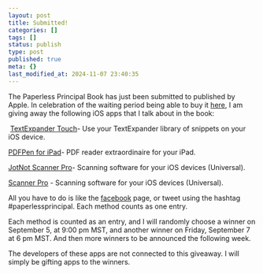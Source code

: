 ```yaml
---
layout: post
title: Submitted!
categories: []
tags: []
status: publish
type: post
published: true
meta: {}
last_modified_at: 2024-11-07 23:40:35
---
```


The Paperless Principal Book has just been 
submitted to published by Apple. In celebration of 
the waiting period being able to buy it 
[here](http://itunes.apple.com/us/book/paperless-principal/id558201943?ls=1), I am giving away the following iOS apps that I talk about in the book:



​
[TextExpander Touch​](http://itunes.apple.com/us/app/textexpander/id326180690?mt=8)- Use your TextExpander library of snippets on your iOS device. 

[PDFPen for iPad​](http://itunes.apple.com/us/app/pdfpen/id490774625?mt=8)- PDF reader extraordinaire for your iPad.

[JotNot Scanner Pro​](http://itunes.apple.com/us/app/jotnot-scanner-pro/id307868751?mt=8)- Scanning software for your iOS devices (Universal).

[Scanner Pro](http://itunes.apple.com/us/app/scanner-pro-by-readdle/id333710667?mt=8) - Scanning software for your iOS devices (Universal).

All you have to do is like the 
[facebook](http://facebook.com/paperlessprincipal) page, or tweet using the hashtag #paperlessprincipal. ​Each method counts as one entry.

​Each method is counted as an entry, and I will randomly choose a winner on September 5, at 9:00 pm MST, and another winner on Friday, September 7 at 6 pm MST. And then more winners to be announced the following week.

​The developers of these apps are not connected to this giveaway. I will simply be gifting apps to the winners. 
